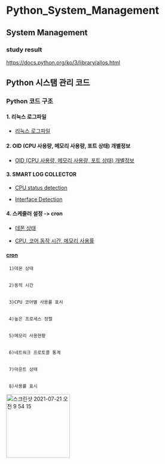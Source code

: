 # Python_System_Management
## System Management
### study result
https://docs.python.org/ko/3/library/allos.html

## Python 시스탬 관리 코드


### Python 코드 구조 



####   1.  리눅스 로그파일
- [리눅스 로그파일 ](https://github.com/lechangjun/Python_System_Management/blob/main/Python_System_Management/basic_os_count/Message%20Alarm/mylog.py)



####   2.  OID (CPU 사용량, 메모리 사용량, 포트 상태) 개별정보
- [OID (CPU 사용량, 메모리 사용량, 포트 상태) 개별정보](https://github.com/lechangjun/Python_System_Management/blob/main/Python_System_Management/basic_os_count/OID/oid_easyrun.py)


####   3.  SMART LOG COLLECTOR
- [CPU status detection](https://github.com/lechangjun/Python_System_Management/blob/main/Python_System_Management/basic_os_count/Smart%20Log%20Collector/CPU%20status%20detection/cpu_usage_monitoring.py)



- [Interface Detection](https://github.com/lechangjun/Python_System_Management/blob/main/Python_System_Management/basic_os_count/Smart%20Log%20Collector/Interface%20Detection/check_interface_pk_monitoring.py)
####   4.  스케줄러 설정 -> cron

- [데몬 상태](https://github.com/lechangjun/Python_System_Management/blob/main/Python_System_Management/basic_os_count/cron/cron_sys_chk.py)


- [CPU, 코어 동작 시간, 메모리 사용률](https://github.com/lechangjun/Python_System_Management/blob/main/Python_System_Management/basic_os_count/cron/reqular_chk.sh.sh)

####  [cron](https://github.com/lechangjun/Python_System_Management/blob/main/Python_System_Management/basic_os_count/cron/run_reqular_chk.sh)
   
     1)데몬 상태
     
     
     2)동적 시간
     
     
     3)CPU 코어별 사용률 표시 
     
     
     4)높은 프로세스 정렬
     
     
     5)메모리 사용현황
     
     
     6)네트워크 프로토콜 통계
     
     
     7)마운트 상태
     
     
     8)사용률 표시 
 

<img width="170" alt="스크린샷 2021-07-21 오전 9 54 15" src="https://user-images.githubusercontent.com/68671394/126413561-e95a24d5-9b77-46bc-b726-68429c8945c5.png">
